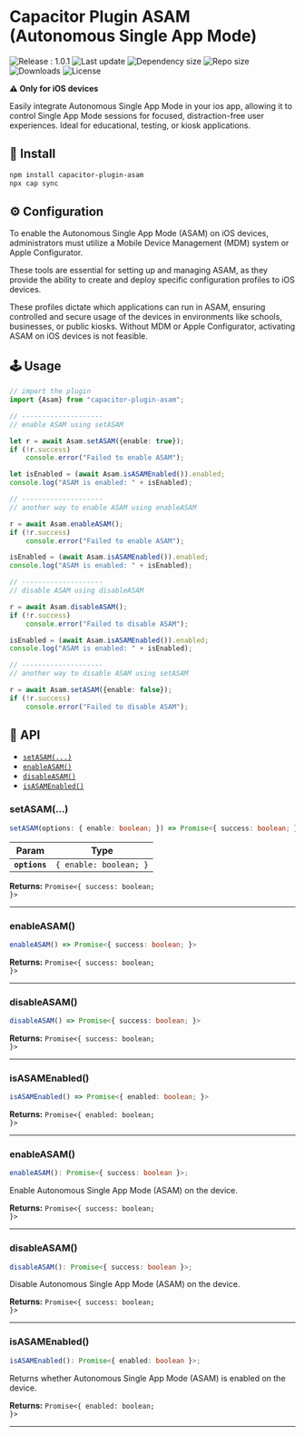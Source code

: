 # Capacitor Plugin ASAM (Autonomous Single App Mode)
![Release : 1.0.1 ](https://img.shields.io/github/package-json/v/dimer47/capacitor-plugin-asam?color=red&style=flat-square) ![Last update](https://img.shields.io/github/last-commit/dimer47/capacitor-plugin-asam?color=yellow&label=Last%20update&style=flat-square) ![Dependency size](https://img.shields.io/bundlephobia/minzip/capacitor-plugin-asam?color=green&label=dependency%20size&style=flat-square) ![Repo size](https://img.shields.io/github/repo-size/dimer47/capacitor-plugin-asam?style=flat-square) ![Downloads](https://img.shields.io/npm/dt/capacitor-plugin-asam?style=flat-square) ![License](https://img.shields.io/github/license/dimer47/capacitor-plugin-asam?style=flat-square)

**⚠️ Only for iOS devices**

Easily integrate Autonomous Single App Mode in your ios app, allowing it to control Single App Mode sessions for focused, distraction-free user experiences. Ideal for educational, testing, or kiosk applications.

## 📍 Install

```bash
npm install capacitor-plugin-asam
npx cap sync
```

## ⚙️ Configuration
To enable the Autonomous Single App Mode (ASAM) on iOS devices, administrators must utilize a Mobile Device Management (MDM) system or Apple Configurator. 

These tools are essential for setting up and managing ASAM, as they provide the ability to create and deploy specific configuration profiles to iOS devices. 

These profiles dictate which applications can run in ASAM, ensuring controlled and secure usage of the devices in environments like schools, businesses, or public kiosks. Without MDM or Apple Configurator, activating ASAM on iOS devices is not feasible.

## 🕹️ Usage

```typescript
// import the plugin
import {Asam} from "capacitor-plugin-asam";

// --------------------
// enable ASAM using setASAM

let r = await Asam.setASAM({enable: true});
if (!r.success)
    console.error("Failed to enable ASAM");

let isEnabled = (await Asam.isASAMEnabled()).enabled;
console.log("ASAM is enabled: " + isEnabled);

// --------------------
// another way to enable ASAM using enableASAM

r = await Asam.enableASAM();
if (!r.success)
    console.error("Failed to enable ASAM");

isEnabled = (await Asam.isASAMEnabled()).enabled;
console.log("ASAM is enabled: " + isEnabled);

// --------------------
// disable ASAM using disableASAM

r = await Asam.disableASAM();
if (!r.success)
    console.error("Failed to disable ASAM");

isEnabled = (await Asam.isASAMEnabled()).enabled;
console.log("ASAM is enabled: " + isEnabled);

// --------------------
// another way to disable ASAM using setASAM

r = await Asam.setASAM({enable: false});
if (!r.success)
    console.error("Failed to disable ASAM");
```

## 🧮 API

<docgen-index>

* [`setASAM(...)`](#setasam)
* [`enableASAM()`](#enableasam)
* [`disableASAM()`](#disableasam)
* [`isASAMEnabled()`](#isasamenabled)

</docgen-index>

<docgen-api>
<!--Update the source file JSDoc comments and rerun docgen to update the docs below-->

### setASAM(...)

```typescript
setASAM(options: { enable: boolean; }) => Promise<{ success: boolean; }>
```

| Param         | Type                              |
| ------------- | --------------------------------- |
| **`options`** | <code>{ enable: boolean; }</code> |

**Returns:** <code>Promise&lt;{ success: boolean; }&gt;</code>

--------------------


### enableASAM()

```typescript
enableASAM() => Promise<{ success: boolean; }>
```

**Returns:** <code>Promise&lt;{ success: boolean; }&gt;</code>

--------------------


### disableASAM()

```typescript
disableASAM() => Promise<{ success: boolean; }>
```

**Returns:** <code>Promise&lt;{ success: boolean; }&gt;</code>

--------------------


### isASAMEnabled()

```typescript
isASAMEnabled() => Promise<{ enabled: boolean; }>
```

**Returns:** <code>Promise&lt;{ enabled: boolean; }&gt;</code>

--------------------

</docgen-api>


<docgen-api>
<!--Update the source file JSDoc comments and rerun docgen to update the docs below-->

### enableASAM()

```typescript
enableASAM(): Promise<{ success: boolean }>;
```

Enable Autonomous Single App Mode (ASAM) on the device.

**Returns:** <code>Promise&lt;{ success: boolean; }&gt;</code>

--------------------

</docgen-api>

<docgen-api>
<!--Update the source file JSDoc comments and rerun docgen to update the docs below-->

### disableASAM()

```typescript
disableASAM(): Promise<{ success: boolean }>;
```

Disable Autonomous Single App Mode (ASAM) on the device.

**Returns:** <code>Promise&lt;{ success: boolean; }&gt;</code>

--------------------

</docgen-api>

<docgen-api>
<!--Update the source file JSDoc comments and rerun docgen to update the docs below-->

### isASAMEnabled()

```typescript
isASAMEnabled(): Promise<{ enabled: boolean }>;
```

Returns whether Autonomous Single App Mode (ASAM) is enabled on the device.

**Returns:** <code>Promise&lt;{ enabled: boolean; }&gt;</code>

--------------------

</docgen-api>
